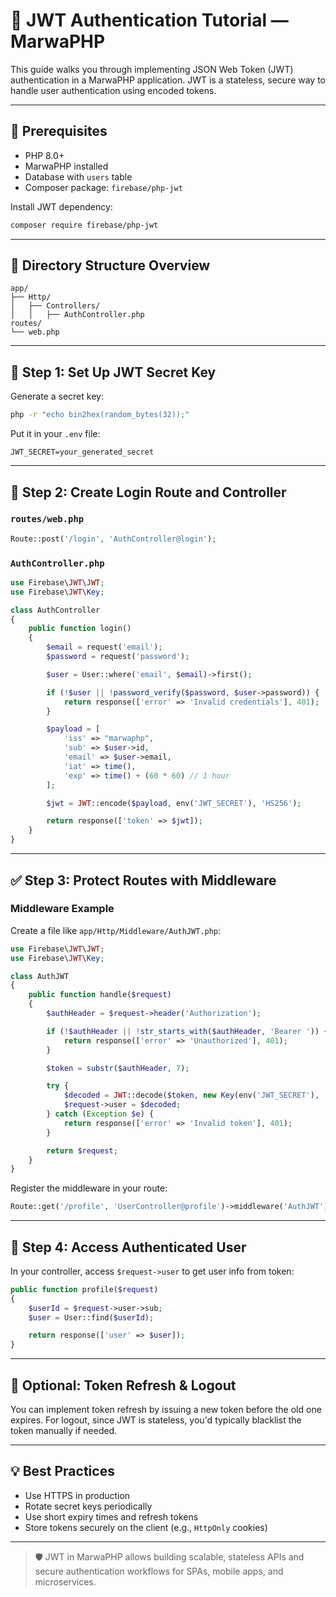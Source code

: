 # 🔐 JWT Authentication Tutorial — MarwaPHP

This guide walks you through implementing JSON Web Token (JWT) authentication in a MarwaPHP application. JWT is a stateless, secure way to handle user authentication using encoded tokens.

---

## 🧰 Prerequisites

- PHP 8.0+
- MarwaPHP installed
- Database with `users` table
- Composer package: `firebase/php-jwt`

Install JWT dependency:

```bash
composer require firebase/php-jwt
```

---

## 📁 Directory Structure Overview

```text
app/
├── Http/
│   ├── Controllers/
│   │   ├── AuthController.php
routes/
└── web.php
```

---

## 🔐 Step 1: Set Up JWT Secret Key

Generate a secret key:

```bash
php -r "echo bin2hex(random_bytes(32));"
```

Put it in your `.env` file:

```env
JWT_SECRET=your_generated_secret
```

---

## 🧾 Step 2: Create Login Route and Controller

### `routes/web.php`

```php
Route::post('/login', 'AuthController@login');
```

### `AuthController.php`

```php
use Firebase\JWT\JWT;
use Firebase\JWT\Key;

class AuthController
{
    public function login()
    {
        $email = request('email');
        $password = request('password');

        $user = User::where('email', $email)->first();

        if (!$user || !password_verify($password, $user->password)) {
            return response(['error' => 'Invalid credentials'], 401);
        }

        $payload = [
            'iss' => "marwaphp",
            'sub' => $user->id,
            'email' => $user->email,
            'iat' => time(),
            'exp' => time() + (60 * 60) // 1 hour
        ];

        $jwt = JWT::encode($payload, env('JWT_SECRET'), 'HS256');

        return response(['token' => $jwt]);
    }
}
```

---

## ✅ Step 3: Protect Routes with Middleware

### Middleware Example

Create a file like `app/Http/Middleware/AuthJWT.php`:

```php
use Firebase\JWT\JWT;
use Firebase\JWT\Key;

class AuthJWT
{
    public function handle($request)
    {
        $authHeader = $request->header('Authorization');

        if (!$authHeader || !str_starts_with($authHeader, 'Bearer ')) {
            return response(['error' => 'Unauthorized'], 401);
        }

        $token = substr($authHeader, 7);

        try {
            $decoded = JWT::decode($token, new Key(env('JWT_SECRET'), 'HS256'));
            $request->user = $decoded;
        } catch (Exception $e) {
            return response(['error' => 'Invalid token'], 401);
        }

        return $request;
    }
}
```

Register the middleware in your route:

```php
Route::get('/profile', 'UserController@profile')->middleware('AuthJWT');
```

---

## 👤 Step 4: Access Authenticated User

In your controller, access `$request->user` to get user info from token:

```php
public function profile($request)
{
    $userId = $request->user->sub;
    $user = User::find($userId);

    return response(['user' => $user]);
}
```

---

## 🔁 Optional: Token Refresh & Logout

You can implement token refresh by issuing a new token before the old one expires. For logout, since JWT is stateless, you'd typically blacklist the token manually if needed.

---

## 💡 Best Practices

- Use HTTPS in production
- Rotate secret keys periodically
- Use short expiry times and refresh tokens
- Store tokens securely on the client (e.g., `HttpOnly` cookies)

---

> 🛡 JWT in MarwaPHP allows building scalable, stateless APIs and secure authentication workflows for SPAs, mobile apps, and microservices.
